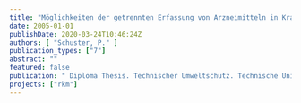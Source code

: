 ```yaml
---
title: "Möglichkeiten der getrennten Erfassung von Arzneimitteln in Krankenhäusern zur Entlastung des Abwassers, am Beispiel der iodorganischen Röntgenkontrastmittel und der Zytostatika"
date: 2005-01-01
publishDate: 2020-03-24T10:46:24Z
authors: [ "Schuster, P." ]
publication_types: ["7"]
abstract: ""
featured: false
publication: " Diploma Thesis. Technischer Umweltschutz. Technische Universität Berlin"
projects: ["rkm"]
---
```


